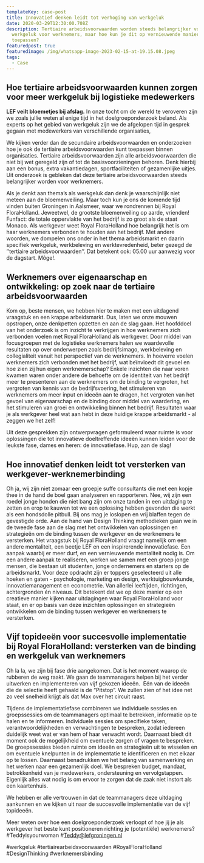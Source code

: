 ```yaml
---
templateKey: case-post
title: Innovatief denken leidt tot verhoging van werkgeluk
date: 2020-03-29T12:30:00.708Z
description: Tertiaire arbeidsvoorwaarden worden steeds belangrijker voor het
  werkgeluk voor werknemers, maar hoe kun je dit op vernieuwende manieren
  toepassen?
featuredpost: true
featuredimage: /img/whatsapp-image-2023-02-15-at-19.15.08.jpeg
tags:
  - Case
---
```

## **Hoe tertiaire arbeidsvoorwaarden kunnen zorgen voor meer werkgeluk bij logistieke medewerkers**

**LEF veilt bloemetjes bij afslag.** In onze tocht om de wereld te veroveren zijn we zoals jullie weten al enige tijd in het doelgroeponderzoek beland. Als experts op het gebied van werkgeluk zijn we de afgelopen tijd in gesprek gegaan met medewerkers van verschillende organisaties, 

We kijken verder dan de secundaire arbeidsvoorwaarden en onderzoeken hoe je ook de tertiaire arbeidsvoorwaarden kunt toepassen binnen organisaties. Tertiaire arbeidsvoorwaarden zijn alle arbeidsvoorwaarden die niet bij wet geregeld zijn of tot de basisvoorzieningen behoren. Denk hierbij aan een bonus, extra vakantiedagen, sportfaciliteiten of gezamenlijke uitjes. Uit onderzoek is gebleken dat deze tertiaire arbeidsvoorwaarden steeds belangrijker worden voor werknemers.

Als je denkt aan thema’s als werkgeluk dan denk je waarschijnlijk niet meteen aan de bloemenveiling. Maar toch kun je ons de komende tijd vinden buiten Groningen in Aalsmeer, waar we rondrennen bij Royal FloraHolland. Jeweetwel, de grootste bloemenveiling op aarde, vrienden! Funfact: de totale oppervlakte van het bedrijf is zo groot als de staat Monaco. Als werkgever weet Royal FloraHolland hoe belangrijk het is om haar werknemers verbonden te houden aan het bedrijf. Met andere woorden, we dompelen ons onder in het thema arbeidsmarkt en daarin specifiek werkgeluk, werkbeleving en werktevredenheid, beter gezegd de ‘’tertiaire arbeidsvoorwaarden’’. Dat betekent ook: 05.00 uur aanwezig voor de dagstart. Môge!. 

## **Werknemers over eigenaarschap en ontwikkeling: op zoek naar de tertiaire arbeidsvoorwaarden**

Kom op, beste mensen, we hebben hier te maken met een uitdagend vraagstuk en een krappe arbeidsmarkt. Dus, laten we onze mouwen opstropen, onze denkpetten opzetten en aan de slag gaan. Het hoofddoel van het onderzoek is om inzicht te verkrijgen in hoe werknemers zich verbonden voelen met Royal FloraHolland als werkgever. Door middel van focusgroepen met de logistieke werknemers halen we waardevolle resultaten op over onderwerpen zoals bedrijfsimago, werkbeleving en collegialiteit vanuit het perspectief van de werknemers. In hoeverre voelen werknemers zich verbonden met het bedrijf, wat beïnvloedt dit gevoel en hoe zien zij hun eigen werknemerschap? Enkele inzichten die naar voren kwamen waren onder andere de behoefte om de identiteit van het bedrijf meer te presenteren aan de werknemers om de binding te vergroten, het vergroten van kennis van de bedrijfsvoering, het stimuleren van werknemers om meer input en ideeën aan te dragen, het vergroten van het gevoel van eigenaarschap en de binding door middel van waardering, en het stimuleren van groei en ontwikkeling binnen het bedrijf. Resultaten waar je als werkgever heel wat aan hebt in deze huidige krappe arbeidsmarkt - al zeggen we het zelf! 

Uit deze gesprekken zijn ontwerpvragen geformuleerd waar ruimte is voor oplossingen die tot innovatieve doeltreffende ideeën kunnen leiden voor de leukste fase, dames en heren: de innovatiefase. Hup, aan de slag!

## **Hoe innovatief denken leidt tot versterken van werkgever-werknemerbinding** 

Oh ja, wij zijn niet zomaar een groepje suffe consultants die met een kopje thee in de hand de boel gaan analyseren en rapporteren. Nee, wij zijn een roedel jonge honden die niet bang zijn om onze tanden in een uitdaging te zetten en erop te kauwen tot we een oplossing hebben gevonden die werkt als een hondsdolle pitbull. Bij ons mag je loslopen en vrij blaffen tegen de gevestigde orde. Aan de hand van Design Thinking methodieken gaan we in de tweede fase aan de slag met het ontwikkelen van oplossingen en strategieën om de binding tussen de werkgever en de werknemers te versterken. Het vraagstuk bij Royal FloraHolland vraagt namelijk om een andere mentaliteit, een beetje LEF en een inspirerende innovatiefase. Een aanpak waarbij er meer durf, en een vernieuwende mentaliteit nodig is. Om een andere aanpak te realiseren, werken we samen met een groep jonge mensen, die bestaan uit studenten, jonge ondernemers en starters op de arbeidsmarkt. Voor deze opdracht zijn er toppers geselecteerd uit alle hoeken en gaten - psychologie, marketing en design, werktuigbouwkunde, innovatiemanagement en econometrie. Van allerlei leeftijden, richtingen, achtergronden én niveaus. Dit betekent dat we op deze manier op een creatieve manier kijken naar uitdagingen waar Royal FloraHolland voor staat, en er op basis van deze inzichten oplossingen en strategieën ontwikkelen om de binding tussen werkgever en werknemers te versterken. 

## **Vijf topideeën voor succesvolle implementatie bij Royal FloraHolland: versterken van de binding en werkgeluk van werknemers**

Oh la la, we zijn bij fase drie aangekomen. Dat is het moment waarop de rubberen de weg raakt. We gaan de teammanagers helpen bij het verder uitwerken en implementeren van vijf gekozen ideeën.  Eén van de ideeën die de selectie heeft gehaald is de “Pitstop”. We zullen zien of het idee net zo veel snelheid krijgt als dat Max over het circuit raast. 

Tijdens de implementatiefase combineren we individuele sessies en groepssessies om de teammanagers optimaal te betrekken, informatie op te halen en te informeren. Individuele sessies om specifieke taken, verantwoordelijkheden en verwachtingen te bespreken, zodat iedereen duidelijk weet wat er van hem of haar verwacht wordt. Daarnaast biedt dit moment ook de mogelijkheid om eventuele zorgen of vragen te bespreken. De groepssessies bieden ruimte om ideeën en strategieën uit te wisselen en om eventuele knelpunten in de implementatie te identificeren en met elkaar op te lossen. Daarnaast benadrukken we het belang van samenwerking en het werken naar een gezamenlijk doel. We bespreken budget, mandaat, betrokkenheid van je medewerkers, ondersteuning en vervolgstappen. Eigenlijk alles wat nodig is om ervoor te zorgen dat de zaak niet instort als een kaartenhuis.

We hebben er alle vertrouwen in dat de teammanagers deze uitdaging aankunnen en we kijken uit naar de succesvolle implementatie van de vijf topideeën.

Meer weten over hoe een doelgroeponderzoek verloopt of hoe jij je als werkgever het beste kunt positioneren richting je (potentiële) werknemers? #Teddyisyourwoman #Teddy@lefgroningen.nl

\#werkgeluk #tertiairearbeidsvoorwaarden #RoyalFloraHolland #DesignThinking #werknemersbinding